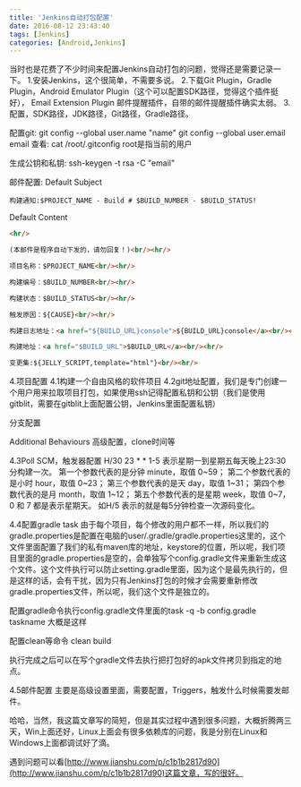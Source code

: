 ```yaml
---
title: 'Jenkins自动打包配置'
date: 2016-08-12 23:43:40
tags: [Jenkins]
categories: [Android,Jenkins]
---
```


当时也是花费了不少时间来配置Jenkins自动打包的问题，觉得还是需要记录一下。
1.安装Jenkins，这个很简单，不需要多说。
2.下载Git Plugin，Gradle Plugin，Android Emulator Plugin（这个可以配置SDK路径，觉得这个插件挺好），
Email Extension Plugin 邮件提醒插件，自带的邮件提醒插件确实太弱。
3.配置，SDK路径，JDK路径，Git路径，Gradle路径。

配置git:
git config --global user.name "name"
git config --global user.email email
查看:
cat /root/.gitconfig
root是指当前的用户

生成公钥和私钥:
ssh-keygen -t rsa -C "email"

<!-- more -->

邮件配置:
Default Subject
```
构建通知:$PROJECT_NAME - Build # $BUILD_NUMBER - $BUILD_STATUS!
```

Default Content
```html
<hr/>

(本邮件是程序自动下发的，请勿回复！)<br/><hr/>

项目名称：$PROJECT_NAME<br/><hr/>

构建编号：$BUILD_NUMBER<br/><hr/>

构建状态：$BUILD_STATUS<br/><hr/>

触发原因：${CAUSE}<br/><hr/>

构建日志地址：<a href="${BUILD_URL}console">${BUILD_URL}console</a><br/><hr/>

构建地址：<a href="$BUILD_URL">$BUILD_URL</a><br/><hr/>

变更集:${JELLY_SCRIPT,template="html"}<br/><hr/>
```

4.项目配置
4.1构建一个自由风格的软件项目
4.2git地址配置，我们是专门创建一个用户用来拉取项目打包，如果使用ssh记得配置私钥和公钥（我们是使用gitblit，需要在gitblit上面配置公钥，Jenkins里面配置私钥）

分支配置

Additional Behaviours
高级配置，clone时间等

4.3Poll SCM，触发器配置
H/30 23 * * 1-5 表示星期一到星期五每天晚上23:30分构建一次。
第一个参数代表的是分钟 minute，取值 0~59；
第二个参数代表的是小时 hour，取值 0~23；
第三个参数代表的是天 day，取值 1~31；
第四个参数代表的是月 month，取值 1~12；
第五个参数代表的是星期 week，取值 0~7，0 和 7 都是表示星期天。
如H/5 表示的就是每5分钟检查一次源码变化。

4.4配置gradle task
由于每个项目，每个修改的用户都不一样，所以我们的gradle.properties是配置在电脑的user/.gradle/gradle.properties这里的，这个文件里面配置了我们的私有maven库的地址，keystore的位置，所以呢，我们项目里面的gradle.properties是空的，会单独写个config.gradle文件来重新生成这个文件。这个文件执行可以防止setting.gradle里面，因为这个是最先执行的，但是这样的话，会有干扰，因为只有Jenkins打包的时候才会需要重新修改gradle.properties文件，所以呢，我们这个文件是独立的。

配置gradle命令执行config.gradle文件里面的task
-q -b config.gradle taskname 大概是这样

配置clean等命令
clean build

执行完成之后可以在写个gradle文件去执行把打包好的apk文件拷贝到指定的地点。

4.5邮件配置
主要是高级设置里面，需要配置，Triggers，触发什么时候需要发邮件。

哈哈，当然，我这篇文章写的简短，但是其实过程中遇到很多问题，大概折腾两三天，Win上面还好，Linux上面会有很多依赖库的问题，我是分别在Linux和Windows上面都调试好了滴。

遇到问题可以看[http://www.jianshu.com/p/c1b1b2817d90](http://www.jianshu.com/p/c1b1b2817d90)这篇文章，写的很好。